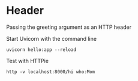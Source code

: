# Header

Passing the greeting argument as an HTTP header

Start Uvicorn with the command line

    uvicorn hello:app --reload

Test with HTTPie

    http -v localhost:8000/hi who:Mom
    